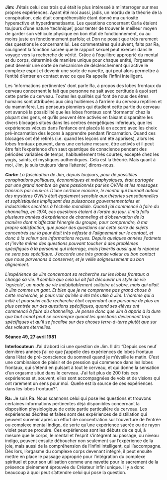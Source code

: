 <p><strong>Jim:</strong> J’étais celui des trois qui était le plus intéressé à m’interroger sur mes propres expériences. Ayant été moi aussi, jadis, un mordu de la théorie de la conspiration, cela était compréhensible étant donné ma curiosité hyperactive et hyperdramatisante. Les questions concernant Carla étaient toujours d’une nature ‘technique’, pour tenter de trouver le meilleur moyen de garder son véhicule physique en bon état de fonctionnement, ou au moins juste en fonctionnement parfois; et Don ne posait que très rarement des questions le concernant lui. Les commentaires qui suivent, faits par Ra, soulignent la fonction sacrée que le rapport sexuel peut exercer dans le voyage vers la recherche de vérité. Grâce à l’équilibre approprié du mental et du corps, déterminé de manière unique pour chaque entité, l’orgasme peut devenir une sorte de mécanisme de déclenchement qui active le complexe esprit et devenir une sorte de navette, qui peut alors permettre à l’entité d’entrer en contact avec ce que Ra appelle l’infini intelligent.</p>
<p>Les ‘informations pertinentes’ dont parle Ra, à propos des lobes frontaux du cerveau concernent le fait que personne ne sait avec certitude à quoi sert cette partie du cerveau. Toutes les qualités qui font de nous des êtres humains sont attribuées aux cinq huitièmes à l’arrière du cerveau reptilien et du mammifère. Les penseurs pionniers qui étudient cette partie du cerveau ont avancé la possibilité que les lobes frontaux sont ‘dormants’ chez la plupart des gens, et qu’ils peuvent être activés en faisant disparaître les divers blocages situés dans les centres énergétiques inférieurs, que les expériences vécues dans l’enfance ont placés là en accord avec les choix pré-incarnation des leçons à apprendre pendant l’incarnation. Quand ces blocages ont été retirés (i.e. quand les leçons ont été apprises), alors les lobes frontaux peuvent, dans une certaine mesure, être activés et il peut être fait l’expérience d’un saut quantique de conscience pendant des périodes variables de temps, habituellement très courtes, excepté chez les yogis, saints, et mystiques authentiques. Cela est la théorie. Mais quant à moi, Jim, je suis toujours ‘dans l’attente’, dirons-nous.</p>
<p><em><strong>Carla:</strong> La fascination de Jim, depuis toujours, pour de possibles conspirations politiques, économiques et métaphysiques, était partagée par une grand nombre de gens passionnés par les OVNIs et les messages transmis par ceux-ci. D’une certaine manière, le mental qui tournait autour des mystères OVNIs était également sensible aux théories sensationnelles et sophistiquées impliquant des puissances gouvernementales et industrielles secrètes à l’échelle mondiale. Quand j’ai commencé à faire du channeling, en 1974, ces questions étaient à l’ordre du jour. Il m’a fallu plusieurs années d’expérience de channeling et d’observation de la manière dont m’affectait l’énergie du groupe, pour comprendre, à ma propre satisfaction, que poser des questions sur cette sorte de sujets concentrés sur la peur était très néfaste à l’alignement sur le contact, et donc à la valeur des informations reçues. Depuis quelques années j’admets et j’invite même des questions pouvant toucher à des problèmes spécifiques à la personne qui interroge, mais j’avertis aussi que la réponse ne sera pas spécifique. J’accorde une très grande valeur au bon contact que nous parvenons à conserver, et je veille soigneusement au bon alignement.</em></p>
<p><em>L’expérience de Jim concernant sa recherche sur les lobes frontaux a changé sa vie. Il semble que cela lui ait fait découvrir un style de vie ‘agricole’, un mode de vie indubitablement solitaire et sobre, mais qui allait à Jim comme un gant. Et bien que je ne comprenne pas grand chose à cette recherche, je peux voir qu’elle a été très utile à Jim. L’homme qui a initié et poursuivi cette recherche était cependant une personne de plus en plus centrée sur des questions spécifiques, quand ses élèves ont commencé à faire du channeling. Je pense donc que Jim à appris à la dure que tout canal peut se corrompre quand les questions deviennent trop spécifiques et qu’il se focalise sur des choses terre-à-terre plutôt que sur des valeurs éternelles.</em></p>
<p><strong>Séance 49, 27 avril 1981</strong></p>
<p><strong>Interlocuteur:</strong> J’ai d’abord ici une question de Jim. Il dit: “Depuis ces neuf dernières années j’ai ce que j’appelle des expériences de lobes frontaux dans l’état de pré-conscience du sommeil quand je m’éveille le matin. C’est une combinaison de plaisir et de pression qui commence dans les lobes frontaux, qui s’étend en pulsant à tout le cerveau, et qui donne la sensation d’un orgasme situé dans le cerveau. J’ai fait plus de 200 fois ces expériences et, souvent, elles sont accompagnées de voix et de visions qui ont rarement un sens pour moi. Quelle est la source de ces expériences dans les lobes frontaux?”.</p>
<p><strong>Ra:</strong> Je suis Ra. Nous scannons celui qui pose les questions et trouvons certaines informations pertinentes déjà disponibles concernant la disposition physiologique de cette partie particulière du cerveau. Les expériences décrites et faites sont des expériences de distillation qui peuvent survenir après un effort de concentration sur l’ouverture de l’entrée ou complexe mental indigo, de sorte qu’une expérience sacrée ou de rayon violet peut se produire. Ces expériences sont les débuts de ce qui, à mesure que le corps, le mental et l’esprit s’intègrent au passage, ou niveau indigo, peuvent ensuite déboucher non seulement sur l’expérience de la joie, mais aussi de la compréhension de l’infini intelligent, qui l’accompagne. Dès lors, l’orgasme du complexe corps devenant intégré, il peut ensuite mettre en place le passage approprié pour l’intégration du complexe spirituel et pour son utilisation comme une navette pour le sacrement de la présence pleinement éprouvée du Créateur infini unique. Il y a donc beaucoup à quoi peut s’attendre celui qui pose la question.</p>